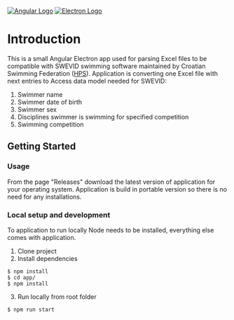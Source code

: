 [![Angular Logo](https://www.vectorlogo.zone/logos/angular/angular-icon.svg)](https://angular.io/) [![Electron Logo](https://www.vectorlogo.zone/logos/electronjs/electronjs-icon.svg)](https://electronjs.org/)

# Introduction

This is a small Angular Electron app used for parsing Excel files to be compatible
with SWEVID swimming software maintained by Croatian Swimming Federation ([HPS](https://www.hrvatski-plivacki-savez.hr/)).
Application is converting one Excel file with next entries to Access data model needed
for SWEVID:

1. Swimmer name
2. Swimmer date of birth
3. Swimmer sex
4. Disciplines swimmer is swimming for specified competition
5. Swimming competition

## Getting Started

### Usage

From the page "Releases" download the latest version of application for your operating
system. Application is build in portable version so there is no need for any installations.

### Local setup and development

To application to run locally Node needs to be installed, everything else comes with
application.

1. Clone project
2. Install dependencies

```shell
$ npm install
$ cd app/
$ npm install
```

3. Run locally from root folder

```shell
$ npm run start
```
